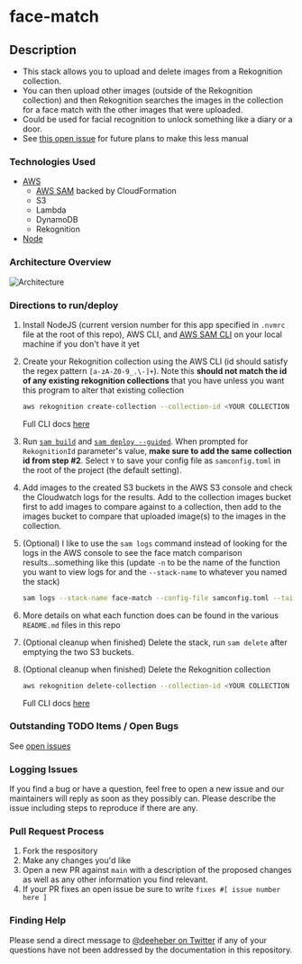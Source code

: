 # face-match

## Description
- This stack allows you to upload and delete images from a Rekognition collection.
- You can then upload other images (outside of the Rekognition collection) and then Rekognition searches the images in the collection for a face match with the other images that were uploaded.
- Could be used for facial recognition to unlock something like a diary or a door.
- See [this open issue](https://github.com/deeheber/face-match/issues/16) for future plans to make this less manual

### Technologies Used
- [AWS](https://aws.amazon.com/)
  - [AWS SAM](https://aws.amazon.com/serverless/sam/) backed by CloudFormation
  - S3
  - Lambda
  - DynamoDB
  - Rekognition
- [Node](https://nodejs.org/en/)

### Architecture Overview
![Architecture](https://user-images.githubusercontent.com/12616554/142489428-4a4aa476-5dbf-41a1-96fe-b84fceabcf70.png)

### Directions to run/deploy
1. Install NodeJS (current version number for this app specified in `.nvmrc` file at the root of this repo), AWS CLI, and [AWS SAM CLI](https://docs.aws.amazon.com/serverless-application-model/latest/developerguide/serverless-sam-cli-install.html) on your local machine if you don't have it yet
2. Create your Rekognition collection using the AWS CLI (id should satisfy the regex pattern `[a-zA-Z0-9_.\-]+`). Note this **should not match the id of any existing rekognition collections** that you have unless you want this program to alter that existing collection
    ```bash
    aws rekognition create-collection --collection-id <YOUR COLLECTION ID HERE>
    ```
    Full CLI docs [here](https://docs.aws.amazon.com/cli/latest/reference/rekognition/create-collection.html)
4. Run [`sam build`](https://docs.aws.amazon.com/serverless-application-model/latest/developerguide/sam-cli-command-reference-sam-build.html) and [`sam deploy --guided`](https://docs.aws.amazon.com/serverless-application-model/latest/developerguide/sam-cli-command-reference-sam-deploy.html). When prompted for `RekognitionId` parameter's value, **make sure to add the same collection id from step #2**. Select `Y` to save your config file as `samconfig.toml` in the root of the project (the default setting).
5. Add images to the created S3 buckets in the AWS S3 console and check the Cloudwatch logs for the results. Add to the collection images bucket first to add images to compare against to a collection, then add to the images bucket to compare that uploaded image(s) to the images in the collection. 

6. (Optional) I like to use the `sam logs` command instead of looking for the logs in the AWS console to see the face match comparison results...something like this (update `-n` to be the name of the function you want to view logs for and the `--stack-name` to whatever you named the stack)
    ```bash
    sam logs --stack-name face-match --config-file samconfig.toml --tail
    ```
6. More details on what each function does can be found in the various `README.md` files in this repo
7. (Optional cleanup when finished) Delete the stack, run `sam delete` after emptying the two S3 buckets.
8. (Optional cleanup when finished) Delete the Rekognition collection
    ```bash
    aws rekognition delete-collection --collection-id <YOUR COLLECTION ID HERE>
    ```
    Full CLI docs [here](https://docs.aws.amazon.com/cli/latest/reference/rekognition/delete-collection.html)

### Outstanding TODO Items / Open Bugs
See [open issues](https://github.com/deeheber/face-match/issues)

### Logging Issues
If you find a bug or have a question, feel free to open a new issue and our maintainers will reply as soon as they possibly can. Please describe the issue including steps to reproduce if there are any.

### Pull Request Process
1. Fork the respository
2. Make any changes you'd like
3. Open a new PR against `main` with a description of the proposed changes as well as any other information you find relevant.
4. If your PR fixes an open issue be sure to write `fixes #[ issue number here ]`

### Finding Help
Please send a direct message to [@deeheber on Twitter](https://twitter.com/deeheber) if any of your questions have not been addressed by the documentation in this repository.
